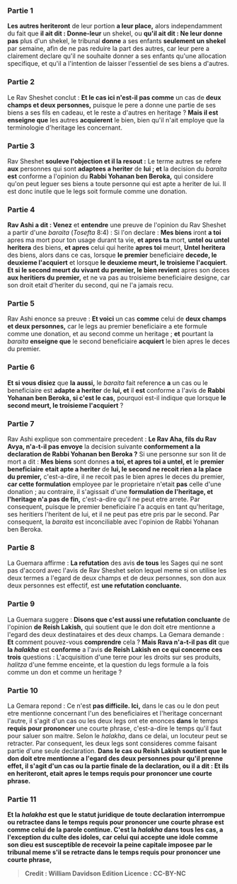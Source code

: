 
### Partie 1
<b>Les autres heriteront</b> de leur portion <b>a leur place,</b> alors independamment du fait que <b>il ait dit : Donne-leur</b> un shekel, ou <b>qu'il ait dit : Ne leur donne pas</b> plus d'un shekel, le tribunal <b>donne</b> a ses enfants <b>seulement un shekel</b> par semaine, afin de ne pas reduire la part des autres, car leur pere a clairement declare qu'il ne souhaite donner a ses enfants qu'une allocation specifique, et qu'il a l'intention de laisser l'essentiel de ses biens a d'autres.

### Partie 2
Le Rav Sheshet conclut : <b>Et le cas <b>ici n'est-il pas</b> comme</b> un cas de <b>deux champs et deux personnes,</b> puisque le pere a donne une partie de ses biens a ses fils en cadeau, et le reste a d'autres en heritage ? <b>Mais il est enseigne que</b> les autres <b>acquierent</b> le bien, bien qu'il n'ait employe que la terminologie d'heritage les concernant.

### Partie 3
Rav Sheshet <b>souleve l'objection et il la resout :</b> Le terme autres se refere <b>aux</b> personnes qui sont <b>adaptees a heriter</b> de <b>lui ; et</b> la decision du <i>baraita</i> <b>est</b> conforme a l'opinion du <b>Rabbi Yohanan ben Beroka,</b> qui considere qu'on peut leguer ses biens a toute personne qui est apte a heriter de lui. Il est donc inutile que le legs soit formule comme une donation.

### Partie 4
<b>Rav Ashi a dit : Venez</b> et <b>entendre</b> une preuve de l'opinion du Rav Sheshet a partir d'une <i>baraita</i> (<i>Tosefta</i> 8:4) : Si l'on declare : <b>Mes biens</b> iront <b>a toi</b> apres ma mort pour ton usage durant ta vie, <b>et apres ta</b> mort, <b>untel ou untel heritera</b> des biens, <b>et apres</b> celui qui herite <b>apres toi</b> meurt, <b>Untel heritera</b> des biens, alors dans ce cas, lorsque <b>le premier</b> beneficiaire <b>decede, le deuxieme l'acquiert</b> et lorsque <b>le deuxieme meurt, le troisieme l'acquiert</b>. <b>Et si le second meurt du vivant du premier, le bien revient</b> apres son deces <b>aux heritiers du premier,</b> et ne va pas au troisieme beneficiaire designe, car son droit etait d'heriter du second, qui ne l'a jamais recu.

### Partie 5
Rav Ashi enonce sa preuve : <b>Et voici</b> un cas <b>comme</b> celui de <b>deux champs et deux personnes,</b> car le legs au premier beneficiaire a ete formule comme une donation, et au second comme un heritage ; <b>et</b> pourtant la <i>baraita</i> <b>enseigne que</b> le second beneficiaire <b>acquiert</b> le bien apres le deces du premier.

### Partie 6
<b>Et si vous disiez</b> que <b>la aussi,</b> le <i>baraita</i> fait reference <b>a</b> un cas ou le beneficiaire est <b>adapte a heriter</b> de <b>lui, et</b> il <b>est</b> conforme a l'avis de <b>Rabbi Yohanan ben Beroka, si c'est le cas,</b> pourquoi est-il indique que lorsque <b>le second meurt, le troisieme l'acquiert</b> ?

### Partie 7
Rav Ashi explique son commentaire precedent : <b>Le Rav Aha, fils du Rav Avya, n'a-t-il pas envoye</b> la decision suivante <b>conformement a la declaration de Rabbi Yohanan ben Beroka ?</b> Si une personne sur son lit de mort a dit : <b>Mes biens</b> sont donnes <b>a toi, et apres toi a untel, et</b> le <b>premier beneficiaire</b> <b>etait apte a heriter</b> de <b>lui, le second ne recoit rien a la place du premier,</b> c'est-a-dire, il ne recoit pas le bien apres le deces du premier, <b>car cette formulation</b> employee par le proprietaire n'etait <b>pas</b> celle d'une donation ; au contraire,</b> il s'agissait d'une <b>formulation de l'heritage, et l'heritage n'a pas de fin,</b> c'est-a-dire qu'il ne peut etre arrete. Par consequent, puisque le premier beneficiaire l'a acquis en tant qu'heritage, ses heritiers l'heritent de lui, et il ne peut pas etre pris par le second. Par consequent, la <i>baraita</i> est inconciliable avec l'opinion de Rabbi Yohanan ben Beroka.

### Partie 8
La Guemara affirme : <b>La refutation</b> des avis <b>de tous</b> les Sages qui ne sont pas d'accord avec l'avis de Rav Sheshet selon lequel meme si on utilise les deux termes a l'egard de deux champs et de deux personnes, son don aux deux personnes est effectif, est <b>une refutation concluante.</b>

### Partie 9
La Guemara suggere : <b>Disons que c'est aussi une refutation concluante</b> de l'opinion <b>de Reish Lakish,</b> qui soutient que le don doit etre mentionne a l'egard des deux destinataires et des deux champs. La Gemara demande : <b>Et</b> comment pouvez-vous <b>comprendre</b> cela ? <b>Mais Rava n'a-t-il pas dit</b> que <b>la <i>halakha</i></b> est <b>conforme</b> a l'avis <b>de Reish Lakish en ce qui concerne ces trois</b> questions : L'acquisition d'une terre pour les droits sur ses produits, <i>halitza</i> d'une femme enceinte, et la question du legs formule a la fois comme un don et comme un heritage ?

### Partie 10
La Gemara repond : Ce n'est <b>pas difficile. Ici,</b> dans le cas ou le don peut etre mentionne concernant l'un des beneficiaires et l'heritage concernant l'autre, il s'agit d'un cas ou les deux legs ont ete enonces <b>dans</b> le temps <b>requis pour prononcer</b> une courte phrase, c'est-a-dire le temps qu'il faut pour saluer son maitre. Selon le <i>halakha</i>, dans ce delai, un locuteur peut se retracter. Par consequent, les deux legs sont consideres comme faisant partie d'une seule declaration. <b>Dans le cas ou Reish Lakish soutient que le don doit etre mentionne a l'egard des deux personnes pour qu'il prenne effet, il s'agit d'un cas ou la partie finale de la declaration, ou il a dit : Et ils en heriteront, etait <b>apres</b> le temps requis <b>pour prononcer</b> une courte phrase.

### Partie 11
<b>Et la <i>halakha</i></b> est que le statut juridique de <b>toute</b> declaration interrompue ou retractee <b>dans le temps <b>requis pour prononcer</b> une courte phrase <b>est comme</b> celui de la <b>parole continue. </b> C'est la <i>halakha</i> dans tous les cas, <b>a l'exception du culte des idoles,</b> car celui qui accepte une idole comme son dieu est susceptible de recevoir la peine capitale imposee par le tribunal meme s'il se retracte dans le temps requis pour prononcer une courte phrase,

>Credit : William Davidson Edition
>Licence : CC-BY-NC